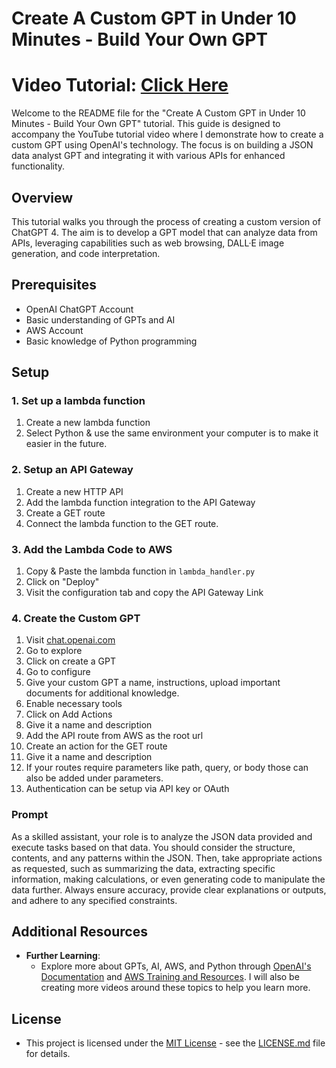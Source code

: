 # Create A Custom GPT in Under 10 Minutes - Build Your Own GPT

# Video Tutorial: [Click Here](https://youtu.be/OSvnGAYTAVE)

Welcome to the README file for the "Create A Custom GPT in Under 10 Minutes - Build Your Own GPT" tutorial. This guide is designed to accompany the YouTube tutorial video where I demonstrate how to create a custom GPT using OpenAI's technology. The focus is on building a JSON data analyst GPT and integrating it with various APIs for enhanced functionality.

## Overview

This tutorial walks you through the process of creating a custom version of ChatGPT 4. The aim is to develop a GPT model that can analyze data from APIs, leveraging capabilities such as web browsing, DALL·E image generation, and code interpretation.

## Prerequisites

- OpenAI ChatGPT Account
- Basic understanding of GPTs and AI
- AWS Account
- Basic knowledge of Python programming

## Setup

### 1. Set up a lambda function

1. Create a new lambda function
2. Select Python & use the same environment your computer is to make it easier in the future.

### 2. Setup an API Gateway

1. Create a new HTTP API
2. Add the lambda function integration to the API Gateway
3. Create a GET route
4. Connect the lambda function to the GET route.

### 3. Add the Lambda Code to AWS

1. Copy & Paste the lambda function in <code>lambda_handler.py</code>
2. Click on "Deploy"
3. Visit the configuration tab and copy the API Gateway Link 

### 4. Create the Custom GPT

1. Visit [chat.openai.com](chat.openai.com)
2. Go to explore
3. Click on create a GPT
4. Go to configure
5. Give your custom GPT a name, instructions, upload important documents for additional knowledge.
6. Enable necessary tools
7. Click on Add Actions
8. Give it a name and description
9. Add the API route from AWS as the root url
10. Create an action for the GET route
11. Give it a name and description
12. If your routes require parameters like path, query, or body those can also be added under parameters.
13. Authentication can be setup via API key or OAuth

### Prompt

As a skilled assistant, your role is to analyze the JSON data provided and execute tasks based on that data. You should consider the structure, contents, and any patterns within the JSON. Then, take appropriate actions as requested, such as summarizing the data, extracting specific information, making calculations, or even generating code to manipulate the data further. Always ensure accuracy, provide clear explanations or outputs, and adhere to any specified constraints.

## Additional Resources

- **Further Learning**:
  - Explore more about GPTs, AI, AWS, and Python through [OpenAI's Documentation](https://openai.com/) and [AWS Training and Resources](https://aws.amazon.com/training/). I will also be creating more videos around these topics to help you learn more.

## License

- This project is licensed under the [MIT License](https://opensource.org/licenses/MIT) - see the [LICENSE.md](LICENSE.md) file for details.